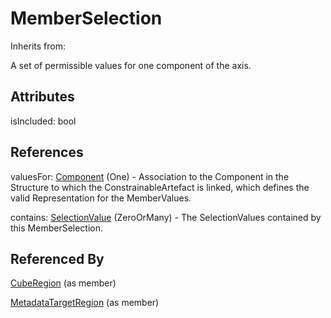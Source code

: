 
# MemberSelection

Inherits from: [](..//.md)



A set of permissible values for one component of the axis.

## Attributes

isIncluded: bool



## References

valuesFor: [Component](../Base/Component.md) (One) - Association to the Component in the Structure to which the ConstrainableArtefact is linked, which defines the valid Representation for the MemberValues.

contains: [SelectionValue](SelectionValue.md) (ZeroOrMany) - The SelectionValues contained by this MemberSelection.



## Referenced By

[CubeRegion](CubeRegion.md) (as member)

[MetadataTargetRegion](MetadataTargetRegion.md) (as member)


